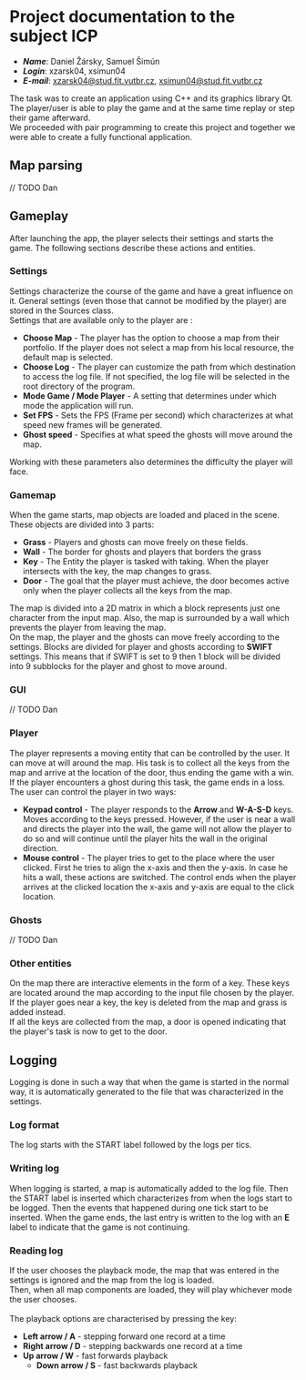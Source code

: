 # Project documentation to the subject ICP
* ***Name***: Daniel Žársky, Samuel Šimún
* ***Login***: xzarsk04, xsimun04
* ***E-mail***: xzarsk04@stud.fit.vutbr.cz, xsimun04@stud.fit.vutbr.cz


The task was to create an application using C++ and its graphics library Qt.
The player/user is able to play the game and at the same time replay or step their game
afterward.<br>
We proceeded with pair programming to create this project and together we were able to create a 
fully functional application.

## Map parsing
// TODO Dan

## Gameplay

After launching the app, the player selects their settings and starts the game. 
The following sections describe these actions and entities.

### Settings 
Settings characterize the course of the game and have a great influence on it. General settings (even those that cannot 
be modified by the player) are stored in the Sources class. <br>
Settings that are available only to the player are :
* **Choose Map** - The player has the option to choose a map from their portfolio. If the player does not select a map 
from his local resource, the default map is selected.
* **Choose Log** - The player can customize the path from which destination to access the log file. If not specified, 
the log file will be selected in the root directory of the program.
* **Mode Game / Mode Player** - A setting that determines under which mode the application will run.
* **Set FPS** - Sets the FPS (Frame per second) which characterizes at what speed new frames will be generated.
* **Ghost speed** - Specifies at what speed the ghosts will move around the map.

Working with these parameters also determines the difficulty the player will face.

### Gamemap
When the game starts, map objects are loaded and placed in the scene. These objects are divided into 3 parts:
* **Grass** - Players and ghosts can move freely on these fields.
* **Wall** - The border for ghosts and players that borders the grass
* **Key** - The Entity the player is tasked with taking. When the player intersects with the key, the map 
changes to grass.
* **Door** - The goal that the player must achieve, the door becomes active only when the player 
collects all the keys from the map.

The map is divided into a 2D matrix in which a block represents just one character from the input map. Also, the map
is surrounded by a wall which prevents the player from leaving the map. <br>
On the map, the player and the ghosts can move freely according to the settings. Blocks are divided for player and 
ghosts according to **SWIFT** settings. This means that if SWIFT is set to 9 then 1 block will be divided into 9 subblocks 
for the player and ghost to move around.

### GUI
// TODO Dan

### Player
The player represents a moving entity that can be controlled by the user. It can move at will around the map. 
His task is to collect all the keys from the map and arrive at the location of the door, thus ending the game with a win. <br>
If the player encounters a ghost during this task, the game ends in a loss.
The user can control the player in two ways:
* **Keypad control** - The player responds to the **Arrow** and **W-A-S-D** keys. Moves according to the keys pressed. 
However, if the user is near a wall and directs the player into the wall, the game will not allow the player to do so
and will continue until the player hits the wall in the original direction.
* **Mouse control** - The player tries to get to the place where the user clicked. First he tries to align the x-axis 
and then the y-axis. In case he hits a wall, these actions are switched. The control ends when the player arrives at 
the clicked location the x-axis and y-axis are equal to the click location.

### Ghosts

// TODO Dan

### Other entities 
On the map there are interactive elements in the form of a key. These keys are located around the map according 
to the input file chosen by the player. <br>
If the player goes near a key, the key is deleted from the map and grass is added instead. <br>
If all the keys are collected from the map, a door is opened indicating that the player's task is now to get to the door.

## Logging 
Logging is done in such a way that when the game is started in the normal way, it is automatically generated to the 
file that was characterized in the settings. 

### Log format
The log starts with the START label followed by the logs per tics.

### Writing log
When logging is started, a map is automatically added to the log file. Then the START label is inserted which 
characterizes from when the logs start to be logged.
Then the events that happened during one tick start to be inserted.
When the game ends, the last entry is written to the log with an **E** label to indicate that the game is not continuing.

### Reading log
If the user chooses the playback mode, the map that was entered in the settings is ignored and the map from the log is loaded. <br>
Then, when all map components are loaded, they will play whichever mode the user chooses.
<br>
<br>
The playback options are characterised by pressing the key: 
* **Left arrow / A** - stepping forward one record at a time
* **Right arrow / D** - stepping backwards one record at a time
* **Up arrow / W** - fast forwards playback
  * **Down arrow / S** - fast backwards playback 
